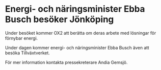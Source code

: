 # Energi- och näringsminister Ebba Busch besöker Jönköping

Under besöket kommer OX2 att berätta om deras arbete med lösningar för förnybar energi.

Under dagen kommer energi\- och näringsminister Ebba Busch även att besöka Tillväxtverket.

För mer information kontakta pressekreterare Andia Gemsjö.
